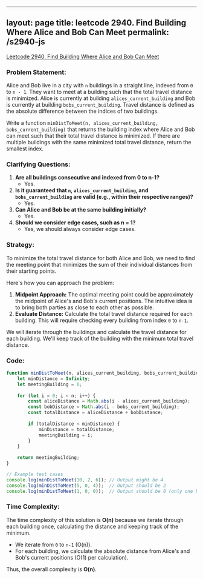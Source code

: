 
---
layout: page
title: leetcode 2940. Find Building Where Alice and Bob Can Meet
permalink: /s2940-js
---
[Leetcode 2940. Find Building Where Alice and Bob Can Meet](https://algoadvance.github.io/algoadvance/l2940)
### Problem Statement:
Alice and Bob live in a city with `n` buildings in a straight line, indexed from `0` to `n - 1`. They want to meet at a building such that the total travel distance is minimized. Alice is currently at building `alices_current_building` and Bob is currently at building `bobs_current_building`. Travel distance is defined as the absolute difference between the indices of two buildings. 

Write a function `minDistToMeet(n, alices_current_building, bobs_current_building)` that returns the building index where Alice and Bob can meet such that their total travel distance is minimized. If there are multiple buildings with the same minimized total travel distance, return the smallest index.

### Clarifying Questions:
1. **Are all buildings consecutive and indexed from 0 to n-1?**
   - Yes.
2. **Is it guaranteed that `n`, `alices_current_building`, and `bobs_current_building` are valid (e.g., within their respective ranges)?**
   - Yes.
3. **Can Alice and Bob be at the same building initially?**
   - Yes.
4. **Should we consider edge cases, such as n = 1?**
   - Yes, we should always consider edge cases.

### Strategy:
To minimize the total travel distance for both Alice and Bob, we need to find the meeting point that minimizes the sum of their individual distances from their starting points. 

Here's how you can approach the problem:

1. **Midpoint Approach:** The optimal meeting point could be approximately the midpoint of Alice's and Bob's current positions. The intuitive idea is to bring both parties as close to each other as possible.
2. **Evaluate Distance:** Calculate the total travel distance required for each building. This will require checking every building from index `0` to `n-1`.

We will iterate through the buildings and calculate the travel distance for each building. We'll keep track of the building with the minimum total travel distance. 

### Code:
```javascript
function minDistToMeet(n, alices_current_building, bobs_current_building) {
    let minDistance = Infinity;
    let meetingBuilding = 0;
    
    for (let i = 0; i < n; i++) {
        const aliceDistance = Math.abs(i - alices_current_building);
        const bobDistance = Math.abs(i - bobs_current_building);
        const totalDistance = aliceDistance + bobDistance;
        
        if (totalDistance < minDistance) {
            minDistance = totalDistance;
            meetingBuilding = i;
        }
    }
    
    return meetingBuilding;
}

// Example test cases
console.log(minDistToMeet(10, 2, 6)); // Output might be 4
console.log(minDistToMeet(5, 0, 4));  // Output should be 2
console.log(minDistToMeet(1, 0, 0));  // Output should be 0 (only one building)
```

### Time Complexity:
The time complexity of this solution is **O(n)** because we iterate through each building once, calculating the distance and keeping track of the minimum.

- We iterate from `0` to `n-1` (O(n)).
- For each building, we calculate the absolute distance from Alice's and Bob's current positions (O(1) per calculation).

Thus, the overall complexity is **O(n)**.
